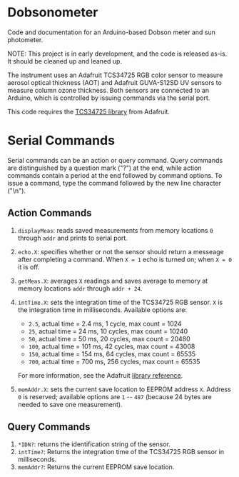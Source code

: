 Dobsonometer
============

Code and documentation for an Arduino-based Dobson meter and sun photometer.

NOTE: This project is in early development, and the code is released as-is.  It should be cleaned up and leaned up.

The instrument uses an Adafruit TCS34725 RGB color sensor to measure aerosol optical thickness (AOT) and Adafruit GUVA-S12SD UV sensors to measure column ozone thickness.  Both sensors are connected to an Arduino, which is controlled by issuing commands via the serial port.

This code requires the [TCS34725 library](https://github.com/adafruit/Adafruit_TCS34725) from Adafruit.

# Serial Commands #

Serial commands can be an action or query command.  Query commands are distinguished by a question mark ("?") at the end, while action commands contain a period at the end followed by command options.  To issue a command, type the command followed by the new line character ("\n").

## Action Commands ##

1. `displayMeas`: reads saved measurements from memory locations `0` through `addr` and prints to serial port.
2. `echo.X`: specifies whether or not the sensor should return a messeage after completing a command.  When `X = 1` echo is turned on; when `X = 0` it is off.
1. `getMeas.X`: averages `X` readings and saves average to memory at memory locations `addr` through `addr + 24`.
1. `intTime.X`: sets the integration time of the TCS34725 RGB sensor.  `X` is the integration time in milliseconds.  Available options are:
	*  `2.5`, actual time = 2.4 ms, 1 cycle, max count = 1024
	*  `25`, actual time = 24 ms, 10 cycles, max count = 10240 
	*  `50`, actual time = 50 ms, 20 cycles, max count = 20480
	*  `100`, actual time = 101 ms, 42 cycles, max count = 43008
	*  `150`, actual time = 154 ms, 64 cycles, max count = 65535
	*  `700`, actual time = 700 ms, 256 cycles, max count = 65535

	For more information, see the Adafruit [library reference](https://learn.adafruit.com/adafruit-color-sensors/program-it).

1. `memAddr.X`: sets the current save location to EEPROM address `X`. Address `0` is reserved; available options are `1` -- `487` (because 24 bytes are needed to save one measurement).

## Query Commands ##

1. `*IDN?`: returns the identification string of the sensor.
1. `intTime?`: Returns the integration time of the TCS34725 RGB sensor in milliseconds.
2. `memAddr?`: Returns the current EEPROM save location.

